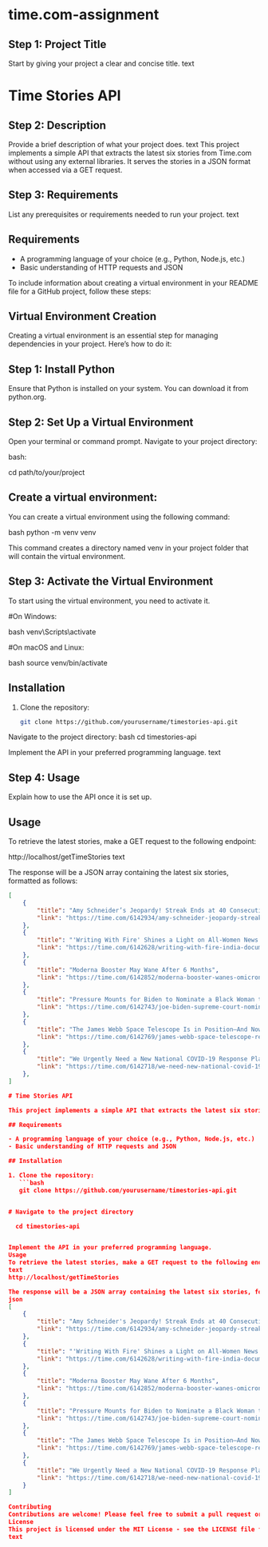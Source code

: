# time.com-assignment    

## Step 1: Project Title
Start by giving your project a clear and concise title.
text
# Time Stories API

## Step 2: Description
Provide a brief description of what your project does.
text
This project implements a simple API that extracts the latest six stories from Time.com without using any external libraries. It serves the stories in a JSON format when accessed via a GET request.

## Step 3: Requirements
List any prerequisites or requirements needed to run your project.
text
## Requirements

- A programming language of your choice (e.g., Python, Node.js, etc.)
- Basic understanding of HTTP requests and JSON

To include information about creating a virtual environment in your README file for a GitHub project, follow these steps: 

## Virtual Environment Creation
Creating a virtual environment is an essential step for managing dependencies in your project. Here’s how to do it: 

## Step 1: Install Python
Ensure that Python is installed on your system. You can download it from python.org. 

## Step 2: Set Up a Virtual Environment 
Open your terminal or command prompt.
Navigate to your project directory:  

bash: 

cd path/to/your/project

## Create a virtual environment:
You can create a virtual environment using the following command: 

bash
python -m venv venv

This command creates a directory named venv in your project folder that will contain the virtual environment.  

## Step 3: Activate the Virtual Environment
To start using the virtual environment, you need to activate it. 

#On Windows: 

bash
venv\Scripts\activate

#On macOS and Linux: 

bash
source venv/bin/activate


## Installation

1. Clone the repository:
   ```bash
   git clone https://github.com/yourusername/timestories-api.git

Navigate to the project directory:
bash
cd timestories-api

Implement the API in your preferred programming language.
text

## Step 4: Usage

Explain how to use the API once it is set up.

## Usage

To retrieve the latest stories, make a GET request to the following endpoint:


http://localhost/getTimeStories
text

The response will be a JSON array containing the latest six stories, formatted as follows:

```json
[
    {
        "title": "Amy Schneider’s Jeopardy! Streak Ends at 40 Consecutive Wins and $1.4 Million",
        "link": "https://time.com/6142934/amy-schneider-jeopardy-streak-ends/"
    },
    {
        "title": "'Writing With Fire' Shines a Light on All-Women News Outlet",
        "link": "https://time.com/6142628/writing-with-fire-india-documentary/"
    },
    {
        "title": "Moderna Booster May Wane After 6 Months",
        "link": "https://time.com/6142852/moderna-booster-wanes-omicron/"
    },
    {
        "title": "Pressure Mounts for Biden to Nominate a Black Woman to the Supreme",
        "link": "https://time.com/6142743/joe-biden-supreme-court-nominee-black-woman-campaign-promise/"
    },
    {
        "title": "The James Webb Space Telescope Is in Position—And Now We Wait",
        "link": "https://time.com/6142769/james-webb-space-telescope-reaches-l2/"
    },
    {
        "title": "We Urgently Need a New National COVID-19 Response Plan",
        "link": "https://time.com/6142718/we-need-new-national-covid-19-response-plan/"
    },
]

# Time Stories API

This project implements a simple API that extracts the latest six stories from Time.com without using any external libraries. It serves the stories in a JSON format when accessed via a GET request.

## Requirements

- A programming language of your choice (e.g., Python, Node.js, etc.)
- Basic understanding of HTTP requests and JSON

## Installation

1. Clone the repository:
   ```bash
   git clone https://github.com/yourusername/timestories-api.git


# Navigate to the project directory

  cd timestories-api


Implement the API in your preferred programming language.
Usage
To retrieve the latest stories, make a GET request to the following endpoint:
text
http://localhost/getTimeStories

The response will be a JSON array containing the latest six stories, formatted as follows:
json
[
    {
        "title": "Amy Schneider's Jeopardy! Streak Ends at 40 Consecutive Wins and $1.4 Million",
        "link": "https://time.com/6142934/amy-schneider-jeopardy-streak-ends/"
    },
    {
        "title": "'Writing With Fire' Shines a Light on All-Women News Outlet",
        "link": "https://time.com/6142628/writing-with-fire-india-documentary/"
    },
    {
        "title": "Moderna Booster May Wane After 6 Months",
        "link": "https://time.com/6142852/moderna-booster-wanes-omicron/"
    },
    {
        "title": "Pressure Mounts for Biden to Nominate a Black Woman to the Supreme",
        "link": "https://time.com/6142743/joe-biden-supreme-court-nominee-black-woman-campaign-promise/"
    },
    {
        "title": "The James Webb Space Telescope Is in Position—And Now We Wait",
        "link": "https://time.com/6142769/james-webb-space-telescope-reaches-l2/"
    },
    {
        "title": "We Urgently Need a New National COVID-19 Response Plan",
        "link": "https://time.com/6142718/we-need-new-national-covid-19-response-plan/"
    }
]

Contributing
Contributions are welcome! Please feel free to submit a pull request or open an issue for any enhancements or bug fixes.
License
This project is licensed under the MIT License - see the LICENSE file for details.
text

